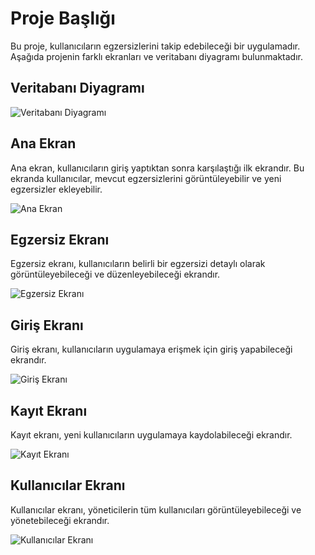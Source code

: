 # Proje Başlığı

Bu proje, kullanıcıların egzersizlerini takip edebileceği bir uygulamadır. Aşağıda projenin farklı ekranları ve veritabanı diyagramı bulunmaktadır.

## Veritabanı Diyagramı

![Veritabanı Diyagramı](https://github.com/user-attachments/assets/bbf89983-6f42-4f40-a0d9-fc89e5c134ab)

## Ana Ekran

Ana ekran, kullanıcıların giriş yaptıktan sonra karşılaştığı ilk ekrandır. Bu ekranda kullanıcılar, mevcut egzersizlerini görüntüleyebilir ve yeni egzersizler ekleyebilir.

![Ana Ekran](https://github.com/user-attachments/assets/96bd7a78-d74f-468a-941f-cf9e1068cf16)

## Egzersiz Ekranı

Egzersiz ekranı, kullanıcıların belirli bir egzersizi detaylı olarak görüntüleyebileceği ve düzenleyebileceği ekrandır.

![Egzersiz Ekranı](https://github.com/user-attachments/assets/391dfde6-49b7-4de0-8957-057aa31cc444)

## Giriş Ekranı

Giriş ekranı, kullanıcıların uygulamaya erişmek için giriş yapabileceği ekrandır.

![Giriş Ekranı](https://github.com/user-attachments/assets/c297f9d7-894e-4725-ba6e-3f3937e0a9ca)

## Kayıt Ekranı

Kayıt ekranı, yeni kullanıcıların uygulamaya kaydolabileceği ekrandır.

![Kayıt Ekranı](https://github.com/user-attachments/assets/f6ff5de4-fba9-42b6-866d-b043242bd155)

## Kullanıcılar Ekranı

Kullanıcılar ekranı, yöneticilerin tüm kullanıcıları görüntüleyebileceği ve yönetebileceği ekrandır.

![Kullanıcılar Ekranı](https://github.com/user-attachments/assets/fea6127c-8b3e-4b48-852b-83e9528ff078)

